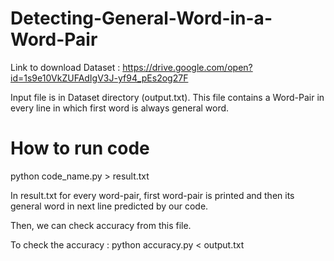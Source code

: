 # Detecting-General-Word-in-a-Word-Pair

Link to download Dataset : https://drive.google.com/open?id=1s9e10VkZUFAdIgV3J-yf94_pEs2og27F

Input file is in Dataset directory (output.txt).
This file contains a Word-Pair in every line in which first word is always general word.

# How to run code
python code_name.py > result.txt

In result.txt for every word-pair, first word-pair is printed and then its general word in next line predicted by our code.

Then, we can check accuracy from this file.

To check the accuracy :
python accuracy.py < output.txt



